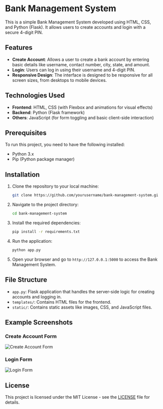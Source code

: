 # Bank Management System

This is a simple Bank Management System developed using HTML, CSS, and Python (Flask). It allows users to create accounts and login with a secure 4-digit PIN.

## Features
- **Create Account**: Allows a user to create a bank account by entering basic details like username, contact number, city, state, and amount.
- **Login**: Users can log in using their username and 4-digit PIN.
- **Responsive Design**: The interface is designed to be responsive for all screen sizes, from desktops to mobile devices.

## Technologies Used
- **Frontend**: HTML, CSS (with Flexbox and animations for visual effects)
- **Backend**: Python (Flask framework)
- **Others**: JavaScript (for form toggling and basic client-side interaction)

## Prerequisites
To run this project, you need to have the following installed:
- Python 3.x
- Pip (Python package manager)

## Installation

1. Clone the repository to your local machine:
    ```bash
    git clone https://github.com/yourusername/bank-management-system.git
    ```

2. Navigate to the project directory:
    ```bash
    cd bank-management-system
    ```

3. Install the required dependencies:
    ```bash
    pip install -r requirements.txt
    ```

4. Run the application:
    ```bash
    python app.py
    ```

5. Open your browser and go to `http://127.0.0.1:5000` to access the Bank Management System.

## File Structure

- `app.py`: Flask application that handles the server-side logic for creating accounts and logging in.
- `templates/`: Contains HTML files for the frontend.
- `static/`: Contains static assets like images, CSS, and JavaScript files.

## Example Screenshots

### Create Account Form
![Create Account Form](static/images/create-account.png)

### Login Form
![Login Form](static/images/login-form.png)

## License
This project is licensed under the MIT License - see the [LICENSE](LICENSE) file for details.

